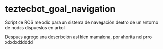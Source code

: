 # teztecbot_goal_navigation
Script de ROS melodic para un sistema de navegación dentro de un entorno de nodos dispuestos en arbol

Despues agrego una descripción así bien mamalona, por ahorita nel prro xdxdxdddddd
